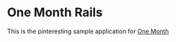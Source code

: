 # One Month Rails

This is the pinteresting sample application for 
[One Month](htp://onemonthrails.com)